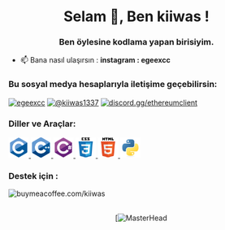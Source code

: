 <h1 align="center">Selam 👋, Ben kiiwas !</h1>
<h3 align="center">Ben öylesine kodlama yapan birisiyim.</h3>

- 📫 Bana nasıl ulaşırsın : **instagram : egeexcc**

<h3 align="left">Bu sosyal medya hesaplarıyla iletişime geçebilirsin:</h3>
<p align="left">
<a href="https://instagram.com/egeexcc" target="blank"><img align="center" src="https://raw.githubusercontent.com/rahuldkjain/github-profile-readme-generator/master/src/images/icons/Social/instagram.svg" alt="egeexcc" height="30" width="40" /></a>
<a href="https://www.youtube.com/c/@kiiwas1337" target="blank"><img align="center" src="https://raw.githubusercontent.com/rahuldkjain/github-profile-readme-generator/master/src/images/icons/Social/youtube.svg" alt="@kiiwas1337" height="30" width="40" /></a>
<a href="https://discord.gg/discord.gg/ethereumclient" target="blank"><img align="center" src="https://raw.githubusercontent.com/rahuldkjain/github-profile-readme-generator/master/src/images/icons/Social/discord.svg" alt="discord.gg/ethereumclient" height="30" width="40" /></a>
</p>

<h3 align="left">Diller ve Araçlar:</h3>
<p align="left"> <a href="https://www.cprogramming.com/" target="_blank" rel="noreferrer"> <img src="https://raw.githubusercontent.com/devicons/devicon/master/icons/c/c-original.svg" alt="c" width="40" height="40"/> </a> <a href="https://www.w3schools.com/cpp/" target="_blank" rel="noreferrer"> <img src="https://raw.githubusercontent.com/devicons/devicon/master/icons/cplusplus/cplusplus-original.svg" alt="cplusplus" width="40" height="40"/> </a> <a href="https://www.w3schools.com/cs/" target="_blank" rel="noreferrer"> <img src="https://raw.githubusercontent.com/devicons/devicon/master/icons/csharp/csharp-original.svg" alt="csharp" width="40" height="40"/> </a> <a href="https://www.w3schools.com/css/" target="_blank" rel="noreferrer"> <img src="https://raw.githubusercontent.com/devicons/devicon/master/icons/css3/css3-original-wordmark.svg" alt="css3" width="40" height="40"/> </a> <a href="https://www.w3.org/html/" target="_blank" rel="noreferrer"> <img src="https://raw.githubusercontent.com/devicons/devicon/master/icons/html5/html5-original-wordmark.svg" alt="html5" width="40" height="40"/> </a> <a href="https://www.python.org" target="_blank" rel="noreferrer"> <img src="https://raw.githubusercontent.com/devicons/devicon/master/icons/python/python-original.svg" alt="python" width="40" height="40"/> </a> </p>

<h3 align="left">Destek için :</h3>
<p><a href="https://www.buymeacoffee.com/buymeacoffee.com/kiiwas"> <img align="left" src="https://cdn.buymeacoffee.com/buttons/v2/default-yellow.png" height="50" width="210" alt="buymeacoffee.com/kiiwas" /></a></p><br><br>


[![MasterHead](https://camo.githubusercontent.com/6bfa8245623b8db09d02f629eb508b0ef64179e06f397e5dcd2ccff59fc2e8f4/68747470733a2f2f636f756e742e6765746c6f6c692e636f6d2f6765742f403a417968757575)

